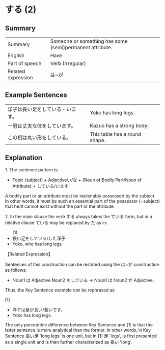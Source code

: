 # する (2)

## Summary

<table><tr>   <td>Summary</td>   <td>Someone or something has some (semi)permanent attribute.</td></tr><tr>   <td>English</td>   <td>Have</td></tr><tr>   <td>Part of speech</td>   <td>Verb (Irregular)</td></tr><tr>   <td>Related expression</td>   <td>は~が</td></tr></table>

## Example Sentences

<table><tr>   <td>洋子は長い足をしている・います。</td>   <td>Yoko has long legs.</td></tr><tr>   <td>一男は丈夫な体をしています。</td>   <td>Kazuo has a strong body.</td></tr><tr>   <td>この机は丸い形をしている。</td>   <td>This table has a round shape.</td></tr></table>

## Explanation

<p>1. The sentence pattern is:</p>  <ul> <li>Topic (subject) + Adjectiveい/な + {Noun of Bodily Part/Noun of Attribute} + <span class="cloze">している</span>/<span class="cloze">います</span>.</li> </ul>  <p>A bodily part or an attribute must be inalienably possessed by the subject. In other words, it must be such an essential part of the possessor (=subject) that he/it cannot exist without the part or the attribute.</p>  <p>2. In the main clause the verb <span class="cloze">する</span> always takes the ている form, but in a relative clause ている may be replaced by た as in:</p>  <ul>(1) <li>長い足を<span class="cloze">している</span>/した</span>洋子</li> <li>Yoko, who has long legs</li> </ul>  <p>【Related Expression】</p>  <p>Sentences of this construction can be restated using the は~が construction as follows:</p>  <ul> <li>Noun1 は Adjective Noun2 を<span class="cloze">している</span> → Noun1 は Noun2 が Adjective.</li> </ul>  <p>Thus, the Key Sentence example can be rephrased as:</p>  <p>[1]</p>  <ul> <li>洋子は足が長い/長いです。</li> <li>Yoko has long legs.</li> </ul>  <p>The only perceptible difference between Key Sentence and [1] is that the latter sentence is more analytical than the former. In other words, in Key Sentence 長い足 'long legs' is one unit, but in [1] 足 'legs', is first presented as a single unit and is then further characterized as 長い 'long'.</p>

